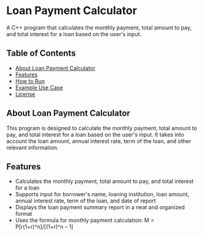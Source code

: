 # Loan Payment Calculator

A C++ program that calculates the monthly payment, total amount to pay, and total interest for a loan based on the user's input.

## Table of Contents

- [About Loan Payment Calculator](#about-loan-payment-calculator)
- [Features](#features)
- [How to Run](#how-to-run)
- [Example Use Case](#example-use-case)
- [License](#license)

## About Loan Payment Calculator

This program is designed to calculate the monthly payment, total amount to pay, and total interest for a loan based on the user's input. It takes into account the loan amount, annual interest rate, term of the loan, and other relevant information.

## Features

- Calculates the monthly payment, total amount to pay, and total interest for a loan
- Supports input for borrower's name, loaning institution, loan amount, annual interest rate, term of the loan, and date of report
- Displays the loan payment summary report in a neat and organized format
- Uses the formula for monthly payment calculation: M = P[r(1+r)^n]/[(1+r)^n – 1]
